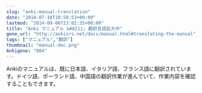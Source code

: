 ```yaml
---
slug: "anki-manual-translation"
date: "2014-07-18T10:50:53+00:00"
lastmod: "2014-09-06T23:02:35+00:00"
title: "Anki マニュアル &#8211; 翻訳言語拡大中"
gene_url: "http://ankisrs.net/docs/manual.html#translating-the-manual"
tags: ["マニュアル","翻訳"]
thumbnail: "manual-doc.png"
Ankigene: "004"
---
```

Ankiのマニュアルは、既に日本語、イタリア語、フランス語に翻訳されています。ドイツ語、ポーランド語、中国語の翻訳作業が進んでいて、作業内容を確認することもできます。

